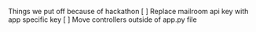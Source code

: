 Things we put off because of hackathon
[ ] Replace mailroom api key with app specific key
[ ] Move controllers outside of app.py file